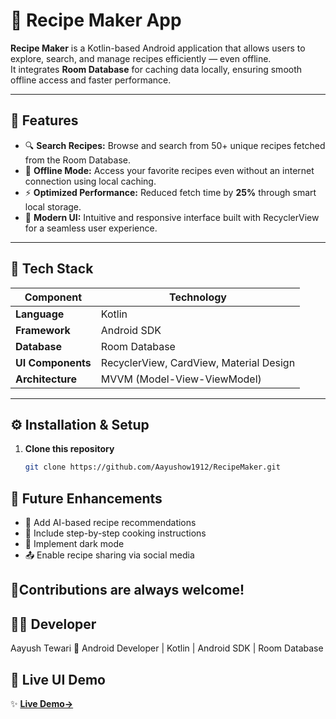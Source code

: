 # 🍳 Recipe Maker App

**Recipe Maker** is a Kotlin-based Android application that allows users to explore, search, and manage recipes efficiently — even offline.  
It integrates **Room Database** for caching data locally, ensuring smooth offline access and faster performance.

---

## 📱 Features

- 🔍 **Search Recipes:** Browse and search from 50+ unique recipes fetched from the Room Database.  
- 💾 **Offline Mode:** Access your favorite recipes even without an internet connection using local caching.  
- ⚡ **Optimized Performance:** Reduced fetch time by **25%** through smart local storage.  
- 🎨 **Modern UI:** Intuitive and responsive interface built with RecyclerView for a seamless user experience.

---

## 🧩 Tech Stack

| Component | Technology |
|------------|-------------|
| **Language** | Kotlin |
| **Framework** | Android SDK |
| **Database** | Room Database |
| **UI Components** | RecyclerView, CardView, Material Design |
| **Architecture** | MVVM (Model-View-ViewModel) |

---

## ⚙️ Installation & Setup

1. **Clone this repository**
   ```bash
   git clone https://github.com/Aayushow1912/RecipeMaker.git


 ## 🚀 Future Enhancements
- 🧠 Add AI-based recipe recommendations
- 📝 Include step-by-step cooking instructions
- 🌙 Implement dark mode
- 📤 Enable recipe sharing via social media

## 🤝Contributions are always welcome!

## 🧑‍💻 Developer
Aayush Tewari
📍 Android Developer | Kotlin | Android SDK | Room Database

## 🎥 Live UI Demo  
✨ **[Live Demo→](https://drive.google.com/file/d/1FDKpxVEw73CBP_v-iF3LxnN_dKJgzqNs/view?usp=sharing)**

